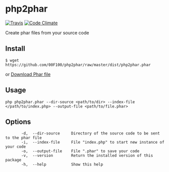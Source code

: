 # php2phar

[![Travis](https://travis-ci.org/00F100/php2phar.svg?branch=master)](https://travis-ci.org/00F100/php2phar/)  [![Code Climate](https://codeclimate.com/github/00F100/php2phar/badges/gpa.svg)](https://codeclimate.com/github/00F100/php2phar)

Create phar files from your source code

## Install

```
$ wget https://github.com/00F100/php2phar/raw/master/dist/php2phar.phar
```
or
[Download Phar file](https://github.com/00F100/php2phar/raw/master/dist/php2phar.phar)

## Usage

```
php php2phar.phar --dir-source <path/to/dir> --index-file </path/to/index.php> --output-file <path/to/file.phar>  
```

## Options

```
       -d,  --dir-source     Directory of the source code to be sent to the phar file  
       -i,  --index-file     File "index.php" to start new instance of your code 
       -o,  --output-file    File ".phar" to save your code 
       -v,  --version        Return the installed version of this package  
       -h,  --help           Show this help
 ```